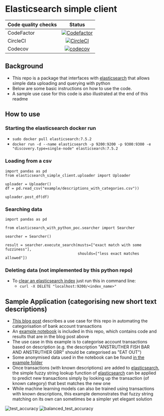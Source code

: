 # Elasticsearch simple client
| Code quality checks  | Status |
| ------------- |:-------------:|
| CodeFactor      |  [![Codefactor](https://www.codefactor.io/repository/github/chilledgeek/elasticsearch-simple-client/badge?style=plastic)](https://www.codefactor.io/repository/github/chilledgeek/elasticsearch-simple-client) |
| CircleCI |  [![CircleCI](https://circleci.com/gh/chilledgeek/elasticsearch-simple-client.svg?style=svg)](https://circleci.com/gh/chilledgeek/elasticsearch-simple-client)|
| Codecov | [![codecov](https://codecov.io/gh/chilledgeek/elasticsearch-simple-client/branch/master/graph/badge.svg)](https://codecov.io/gh/chilledgeek/elasticsearch-simple-client)|

## Background
- This repo is a package that interfaces with [elasticsearch](https://www.elastic.co/) that allows simple data uploading and querying with python
- Below are some basic instructions on how to use the code.
- A sample use case for this code is also illustrated at the end of this readme

## How to use
### Starting the elasticsearch docker run
- `sudo docker pull elasticsearch:7.5.2`
- `docker run -d --name elasticsearch -p 9200:9200 -p 9300:9300 -e "discovery.type=single-node" elasticsearch:7.5.2`

### Loading from a csv
```
import pandas as pd
from elasticsearch_simple_client.uploader import Uploader

uploader = Uploader()
df = pd.read_csv("example/descriptions_with_categories.csv"))

uploader.post_df(df)
```

### Searching data
```
import pandas as pd

from elasticsearch_with_python_poc.searcher import Searcher

searcher = Searcher()

result = searcher.execute_search(musts=["exact match with some fuzziness"], 
                                 shoulds=["less exact matches allowed"])
```

### Deleting data (not implemented by this python repo)
- To [clear an elasticsearch index](https://www.elastic.co/guide/en/elasticsearch/reference/current/indices-delete-index.html)
just run this in command line:
  - `curl -X DELETE "localhost:9200/<index_name>"`

## Sample Application (categorising new short text descriptions)
- [This blog post](https://www.blog.chilledgeek.com/posts/tech-categorising-short-text-descriptions/) describes a use case for this repo in automating the categorisation of bank account transactions
- An [example notebook](example/Categorisation%20of%20short%20text%20descriptions.ipynb) is included in this repo, which contains code and results that are in the blog post above
- The use case in this example is to categorise account transactions based on description
(e.g. the description "ANSTRUTHER FISH BAR AND ANSTRUTHER GBR" should be categorised as "EAT OUT")
- Some anonymised data used in the notebook can be found [in the example folder](example/descriptions_with_categories.csv)
- Once transactions (with known descriptions) are added to [elasticsearch](https://www.elastic.co/), the simple fuzzy string lookup function of 
 [elasticsearch](https://www.elastic.co/) can be applied to predict new transactions simply by looking up the transaction (of known category) 
 that best matches the new one
- While machine learning models can also be trained using transactions with known descriptions,
this example demonstrates that fuzzy string matching on its own can sometimes be a simpler yet elegant solution


![test_accuracy](https://user-images.githubusercontent.com/44337585/75094710-c86fc180-5585-11ea-9bc0-5909f8a54a4e.png)
![balanced_test_accuracy](https://user-images.githubusercontent.com/44337585/75094708-c73e9480-5585-11ea-8623-3c40810d7f8f.png)
